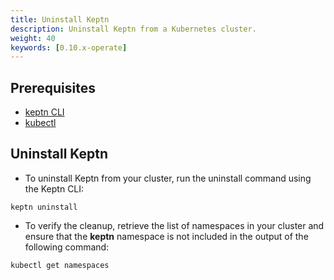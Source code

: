 ```yaml
---
title: Uninstall Keptn
description: Uninstall Keptn from a Kubernetes cluster.
weight: 40
keywords: [0.10.x-operate]
---
```


## Prerequisites
- [keptn CLI](.../install/#install-keptn-cli)
- [kubectl](https://kubernetes.io/docs/tasks/tools/install-kubectl/)

## Uninstall Keptn

- To uninstall Keptn from your cluster, run the uninstall command using the Keptn CLI:

``` console
keptn uninstall
``` 

- To verify the cleanup, retrieve the list of namespaces in your cluster and ensure that the **keptn** namespace is not included in the output of the following command:

```console
kubectl get namespaces
```
